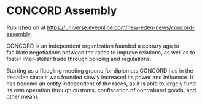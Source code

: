 # CONCORD Assembly
Published on  at https://universe.eveonline.com/new-eden-news/concord-assembly

CONCORD is an independent organization founded a century ago to facilitate negotiations between the races to improve relations, as well as to foster inter-stellar trade through policing and regulations.

Starting as a fledgling meeting ground for diplomats CONCORD has in the decades since it was founded slowly increased its power and influence. It has become an entity independent of the races, as it is able to largely fund its own operation through customs, confiscation of contraband goods, and other means.
